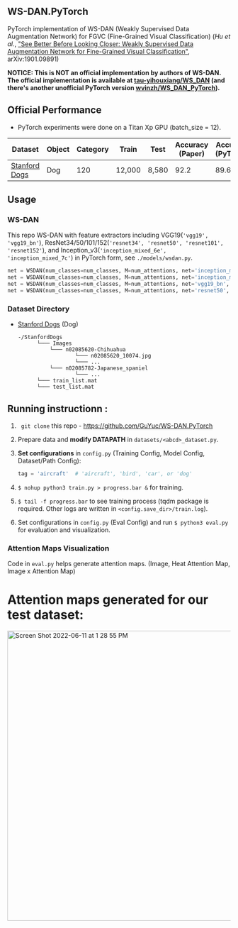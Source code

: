 ## WS-DAN.PyTorch
PyTorch implementation of WS-DAN (Weakly Supervised Data Augmentation Network) for FGVC (Fine-Grained Visual Classification) (_Hu et al._, 
["See Better Before Looking Closer: Weakly Supervised Data Augmentation Network for Fine-Grained Visual Classification"](https://arxiv.org/abs/1901.09891v2), arXiv:1901.09891)

**NOTICE: This is NOT an official implementation by authors of WS-DAN. The official implementation is available at [tau-yihouxiang/WS_DAN](https://github.com/tau-yihouxiang/WS_DAN) (and there's another unofficial PyTorch version [wvinzh/WS_DAN_PyTorch](https://github.com/wvinzh/WS_DAN_PyTorch)).** 




## Official Performance
* PyTorch experiments were done on a Titan Xp GPU (batch_size = 12).

|Dataset|Object|Category|Train|Test|Accuracy (Paper)|Accuracy (PyTorch)|Feature Net|
|-------|------|--------|-----|----|----------------|--------------------|---|
|[Stanford Dogs](http://vision.stanford.edu/aditya86/ImageNetDogs/)|Dog|120|12,000|8,580|92.2|89.66|inception_mixed_7c|



## Usage

### WS-DAN
This repo  WS-DAN with feature extractors including VGG19(```'vgg19', 'vgg19_bn'```), 
ResNet34/50/101/152(```'resnet34', 'resnet50', 'resnet101', 'resnet152'```), 
and Inception_v3(```'inception_mixed_6e', 'inception_mixed_7c'```) in PyTorch form, see ```./models/wsdan.py```. 

```python
net = WSDAN(num_classes=num_classes, M=num_attentions, net='inception_mixed_6e', pretrained=True)
net = WSDAN(num_classes=num_classes, M=num_attentions, net='inception_mixed_7c', pretrained=True)
net = WSDAN(num_classes=num_classes, M=num_attentions, net='vgg19_bn', pretrained=True)
net = WSDAN(num_classes=num_classes, M=num_attentions, net='resnet50', pretrained=True)
```

### Dataset Directory


* [Stanford Dogs](http://vision.stanford.edu/aditya86/ImageNetDogs/) (Dog)

  ```
  -/StanfordDogs
        └─── Images
            └─── n02085620-Chihuahua
                    └─── n02085620_10074.jpg
                    └─── ...
            └─── n02085782-Japanese_spaniel
                    └─── ...
        └─── train_list.mat
        └─── test_list.mat
  ```



## Running instructionn  : 

1. ``` git clone``` this repo - https://github.com/GuYuc/WS-DAN.PyTorch 

2. Prepare data and **modify DATAPATH** in ```datasets/<abcd>_dataset.py```.

3. **Set configurations** in ```config.py``` (Training Config, Model Config, Dataset/Path Config):
    
    ```python
    tag = 'aircraft'  # 'aircraft', 'bird', 'car', or 'dog'
    ```
    
4. ```$ nohup python3 train.py > progress.bar &``` for training.

5. ```$ tail -f progress.bar``` to see training process (tqdm package is required. Other logs are written in ```<config.save_dir>/train.log```).

6. Set configurations in ```config.py``` (Eval Config) and run ```$ python3 eval.py``` for evaluation and visualization.

### Attention Maps Visualization

Code in ```eval.py``` helps generate attention maps. (Image, Heat Attention Map, Image x Attention Map)

# Attention maps generated for our test dataset: 

<img width="654" alt="Screen Shot 2022-06-11 at 1 28 55 PM" src="https://user-images.githubusercontent.com/50242614/173204008-c997e760-1f87-4ae3-a51f-233df32e793f.png">



